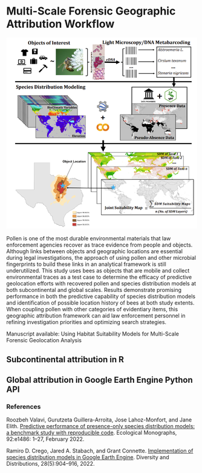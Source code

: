 # Multi-Scale Forensic Geographic Attribution Workflow

<img src='/images/workflow.png' width='700'/>

Pollen is one of the most durable environmental materials that law enforcement agencies recover as trace
evidence from people and objects. Although links between objects and geographic locations are essential
during legal investigations, the approach of using pollen and other microbial fingerprints to build these links
in an analytical framework is still underutilized. This study uses bees as objects that are mobile and collect
environmental traces as a test case to determine the efficacy of predictive geolocation efforts with recovered
pollen and species distribution models at both subcontinental and global scales. Results demonstrate promising
performance in both the predictive capability of species distribution models and identification of possible
location history of bees at both study extents. When coupling pollen with other categories of evidentiary items,
this geographic attribution framework can aid law enforcement personnel in refining investigation priorities
and optimizing search strategies.

Manuscript available: Using Habitat Suitability Models for Multi-Scale Forensic Geolocation Analysis

## Subcontinental attribution in R

## Global attribution in Google Earth Engine Python API

### References
Roozbeh Valavi, Gurutzeta Guillera-Arroita, Jose Lahoz-Monfort, and Jane Elith. <a href=https://esajournals.onlinelibrary.wiley.com/doi/full/10.1002/ecm.1486>Predictive performance
of presence-only species distribution models: a benchmark study with reproducible code</a>. Ecological
Monographs, 92:e1486: 1–27, February 2022.

Ramiro D. Crego, Jared A. Stabach, and Grant Connette. <a href=https://onlinelibrary.wiley.com/doi/pdf/10.1111/ddi.13491>Implementation of species distribution models in Google Earth Engine</a>. Diversity and Distributions, 28(5):904–916, 2022. 



